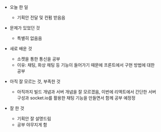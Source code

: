 - 오늘 한 일
    - 기획안 전달 및 컨펌 받음음
- 문제가 있었던 것
    - 특별히 없음음
- 새로 배운 것
    - 소켓을 통한 통신을 공부 
    - 이유: 채팅, 화상 채팅 등 기능이 들어가기 때문에 프론트에서
    구현 방법에 대한 공부 

- 아직 잘 모르는 것, 부족한 것
    - 아직까지 빌드 개념과 서버 개념을 잘 모르겠음, 이번에 리액트에서 간단한 서버 구성과
    socket.io를 활용한 채팅 기능을 만들면서 함께 공부 예정정
- 잘 한 것
    - 기획안 잘 설명드림
    - 공부 야무지게 함